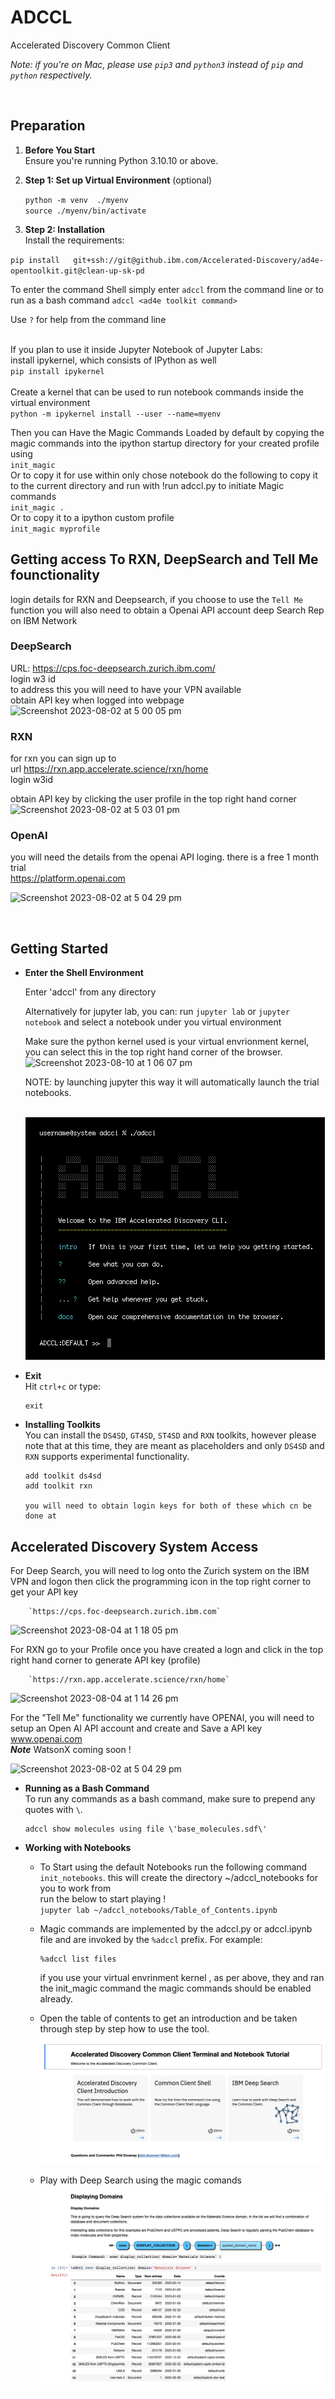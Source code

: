 # ADCCL

Accelerated Discovery Common Client<br>

_Note: if you're on Mac, please use `pip3` and `python3` instead of `pip` and `python` respectively._

<br>

## Preparation

1.  **Before You Start**<br>
    Ensure you're running Python 3.10.10 or above.

1.  **Step 1: Set up Virtual Environment** (optional)<br>

       `python -m venv  ./myenv` <br> 
        `source ./myenv/bin/activate` <br>

1.  **Step 2: Installation**<br>
    Install the requirements:<br>

   `pip install   git+ssh://git@github.ibm.com/Accelerated-Discovery/ad4e-opentoolkit.git@clean-up-sk-pd` <br>
        
   To enter the command Shell simply enter `adccl` from the command line or to run as a  bash command `adccl <ad4e toolkit command>` <br>
    
   Use `?` for help from the command line <br><br>
    

   If you plan to use it inside Jupyter Notebook of Jupyter Labs:<br>
    install ipykernel, which consists of IPython as well <br>
        `pip install ipykernel` <br>
        <br>
    Create a kernel that can be used to run notebook commands inside the virtual environment <br>
        `python -m ipykernel install --user --name=myenv`
    
   Then you can Have the Magic Commands Loaded by default by copying the magic commands into the ipython startup directory for your created profile using <br>
        `init_magic` <br>
        Or to copy it for use within only chose notebook do the following to copy it to the current directory and run with !run adccl.py to initiate Magic commands <br>
        `init_magic . ` <br>
        Or to copy it to a ipython custom profile <br>
        `init_magic myprofile`
    

   
## Getting access To RXN, DeepSearch and Tell Me founctionality

login details for RXN and Deepsearch, if you choose to use the `Tell Me` function you will also need to obtain a Openai API account
deep Search Rep on IBM Network <br>

### DeepSearch <br>
URL: https://cps.foc-deepsearch.zurich.ibm.com/ <br>
login w3 id <br>
to address this you will need to have your VPN available <br>
obtain API key when logged into webpage <br>
![Screenshot 2023-08-02 at 5 00 05 pm](https://media.github.ibm.com/user/225313/files/76807d43-262c-4ff0-969f-9086b15613ba)

### RXN <br>
for rxn you can sign up to <br>
url  https://rxn.app.accelerate.science/rxn/home <br>
login w3id <br>

obtain API key by clicking the user profile in the top right hand corner <br>
![Screenshot 2023-08-02 at 5 03 01 pm](https://media.github.ibm.com/user/225313/files/26d30714-f028-4f97-844c-82a434f9e0d8)


### OpenAI
you will need the details from the openai API loging. there is a free 1 month trial <br>
https://platform.openai.com  <br>

![Screenshot 2023-08-02 at 5 04 29 pm](https://media.github.ibm.com/user/225313/files/50f34891-dd0f-4650-9548-45631606a0d1)

<br>

## Getting Started

-   **Enter the Shell Environment**

     Enter 'adccl' from any directory

    Alternatively for jupyter lab, you can:
    run `jupyter lab` or `jupyter notebook` and select a notebook under you virtual environment <br>

    
    Make sure the python kernel used is your virtual envrionment kernel, you can select this in the top right hand corner of the browser. <br>
    ![Screenshot 2023-08-10 at 1 06 07 pm](https://media.github.ibm.com/user/225313/files/f4ab9f61-dc34-4a33-9a8d-b5cc64b00dbe)

    NOTE: by launching jupyter this way it will automatically launch the trial notebooks.<br>
    <br>
      
    ![Landing](readme/screenshot-landing.png)

-   **Exit**<br>
    Hit `ctrl+c` or type:

        exit

-   **Installing Toolkits**<br>
    You can install the `DS4SD`, `GT4SD`, `ST4SD` and `RXN` toolkits, however please note that at this time, they are meant as placeholders and only `DS4SD` and `RXN` supports experimental functionality.

        add toolkit ds4sd
        add toolkit rxn
        
        you will need to obtain login keys for both of these which cn be done at 
 
 ## Accelerated Discovery System Access
 For Deep Search, you will need to log onto the Zurich system on the IBM VPN and logon then click the programming icon in the top right corner to get your API key
        
        `https://cps.foc-deepsearch.zurich.ibm.com`
 
 ![Screenshot 2023-08-04 at 1 18 05 pm](https://media.github.ibm.com/user/225313/files/637e3cc6-6ae1-4d99-8b3c-294cb259df9e)

       
For RXN go to your Profile once you have created a logn and click in the top right hand corner to generate API key (profile)<br>

        `https://rxn.app.accelerate.science/rxn/home`
  ![Screenshot 2023-08-04 at 1 14 26 pm](https://media.github.ibm.com/user/225313/files/14261abf-5839-4e6a-92f6-1dc6ed9803b7)


For the "Tell Me" functionality we currently have OPENAI, you will need to setup an Open AI API account and create and Save a API key www.openai.com <br>
 ***Note*** WatsonX coming soon !<br>

   ![Screenshot 2023-08-02 at 5 04 29 pm](https://media.github.ibm.com/user/225313/files/3a1a83cc-b07e-4328-9035-e956a45e629d)

        

-   **Running as a Bash Command**<br>
    To run any commands as a bash command, make sure to prepend any quotes with `\`.

        adccl show molecules using file \'base_molecules.sdf\'

-   **Working with Notebooks**

    -   To Start using the default Notebooks run the following command <br>
        `init_notebooks`. this will create the directory ~/adccl_notebooks for you to work from <br>
        run the below to start playing ! <br>
        `jupyter lab ~/adccl_notebooks/Table_of_Contents.ipynb` <br>
       
    -   Magic commands are implemented by the adccl.py or adccl.ipynb file and are invoked by the `%adccl` prefix. For example:<br>

            %adccl list files
        
        if you use your virtual envrinment kernel , as per above, they and ran the init_magic command the magic commands should be enabled already.<br>
        
    -   Open the table of contents to get an introduction and be taken through step by step how to use the tool.<br>
        ![Notebook table of contents](readme/notebook-toc.png)

    -   Play with Deep Search using the magic comands<br>
        ![Notebook DS4SD](readme/notebook-ds4sd.png)

    
